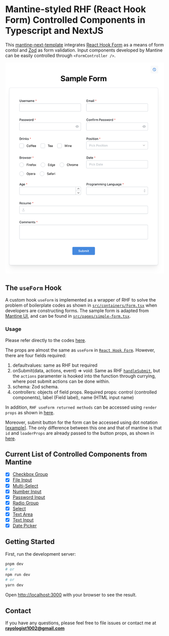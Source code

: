 # Mantine-styled RHF (React Hook Form) Controlled Components in Typescript and NextJS

This [mantine-next-template](https://github.com/mantinedev/mantine-next-template) integrates [React Hook Form](https://github.com/react-hook-form/react-hook-form) as a means of form contol and [Zod](https://github.com/colinhacks/zod) as form validation. Input components developed by Mantine can be easily controlled through `<FormController />`.

![Sample Form](assets/form.png)

## The `useForm` Hook

A custom hook `useForm` is implemented as a wrapper of RHF to solve the problem of boilerplate codes as shown in [`src/containers/Form.tsx`](https://github.com/Rayologist/rhf-zod-mantine-typescript-template/blob/e2649eab77932dc9458ddae9e2c180fe3567ea0e/src/containers/Form.tsx#L216-L242) when developers are constructing forms. The sample form  is adapted from [Mantine UI](https://ui.mantine.dev/category/authentication#authentication-title), and can be found in [`src/pages/simple-form.tsx`](https://github.com/Rayologist/rhf-zod-mantine-typescript-template/blob/e2649eab77932dc9458ddae9e2c180fe3567ea0e/src/pages/simple-form.tsx#L11-L43).


### Usage

Please refer directly to the codes [here](https://github.com/Rayologist/rhf-zod-mantine-typescript-template/blob/e2649eab77932dc9458ddae9e2c180fe3567ea0e/src/pages/simple-form.tsx).

The props are almost the same as `useForm` in [`React Hook Form`](https://react-hook-form.com/api/useform). However, there are four fields required:

1. defaultvalues: same as RHF but required
2. onSubmit(data, actions, event) => void:
   Same as RHF [`handleSubmit`](https://react-hook-form.com/api/useform/handlesubmit), but the `actions` paramenter is hooked into the function through currying, where post submit actions can be done within.
3. schema: Zod schema.
4. controllers: objects of field props. Required props: control (controlled components), label (Field label), name (HTML input name)

In addition, `RHF useForm returned methods` can be accessed using `render props` as shown in [here](https://github.com/Rayologist/rhf-zod-mantine-typescript-template/blob/e2649eab77932dc9458ddae9e2c180fe3567ea0e/src/pages/simple-form.tsx#L65).

Moreover, submit button for the form can be accessed using dot notation [[example](https://github.com/Rayologist/rhf-zod-mantine-typescript-template/blob/e2649eab77932dc9458ddae9e2c180fe3567ea0e/src/pages/simple-form.tsx#L73-L75)]. The only difference between this one and that of mantine is that `id` and `loaderProps` are already passed to the button props, as shown in [here](https://github.com/Rayologist/rhf-zod-mantine-typescript-template/blob/e2649eab77932dc9458ddae9e2c180fe3567ea0e/src/pages/simple-form.tsx#L73-L75).


## Current List of Controlled Components from Mantine

- [x] [Checkbox Group](https://mantine.dev/core/checkbox/)
- [x] [File Input](https://mantine.dev/core/file-input/)
- [x] [Multi-Select](https://mantine.dev/core/multi-select/)
- [x] [Number Input](https://mantine.dev/core/number-input/)
- [x] [Password Input](https://mantine.dev/core/password-input/)
- [x] [Radio Group](https://mantine.dev/core/radio/)
- [x] [Select](https://mantine.dev/core/select/)
- [x] [Text Area](https://mantine.dev/core/textarea/)
- [x] [Text Input](https://mantine.dev/core/text-input/)
- [x] [Date Picker](https://mantine.dev/dates/date-picker/)

## Getting Started

First, run the development server:

```bash
pnpm dev
# or
npm run dev
# or
yarn dev
```

Open [http://localhost:3000](http://localhost:3000) with your browser to see the result.

## Contact

If you have any questions, please feel free to file issues or contact me at **rayologist1002@gmail.com**
